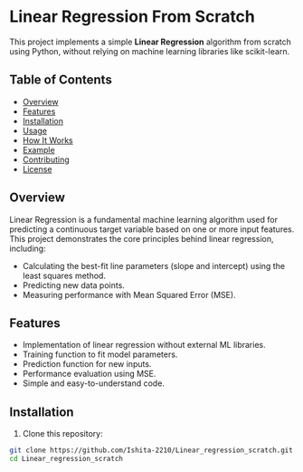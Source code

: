# Linear Regression From Scratch

This project implements a simple **Linear Regression** algorithm from scratch using Python, without relying on machine learning libraries like scikit-learn.

## Table of Contents

- [Overview](#overview)  
- [Features](#features)  
- [Installation](#installation)  
- [Usage](#usage)  
- [How It Works](#how-it-works)  
- [Example](#example)  
- [Contributing](#contributing)  
- [License](#license)  

## Overview

Linear Regression is a fundamental machine learning algorithm used for predicting a continuous target variable based on one or more input features. This project demonstrates the core principles behind linear regression, including:

- Calculating the best-fit line parameters (slope and intercept) using the least squares method.
- Predicting new data points.
- Measuring performance with Mean Squared Error (MSE).

## Features

- Implementation of linear regression without external ML libraries.
- Training function to fit model parameters.
- Prediction function for new inputs.
- Performance evaluation using MSE.
- Simple and easy-to-understand code.

## Installation

1. Clone this repository:

```bash
git clone https://github.com/Ishita-2210/Linear_regression_scratch.git
cd Linear_regression_scratch

